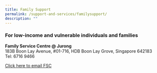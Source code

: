 ```yaml
---
title: Family Support
permalink: /support-and-services/familysupport/
description: ""
---
```

<h3>For low-income and vulnerable individuals and families</h3>
<b>Family Service Centre @ Jurong</b><Br>
183B Boon Lay Avenue, #01-716, HDB Boon Lay Grove, Singapore 642183<br>
Tel: 6716 9466<br>
    
[Click here to email FSC](mailto:jurongfsc@thkmc.org.sg)